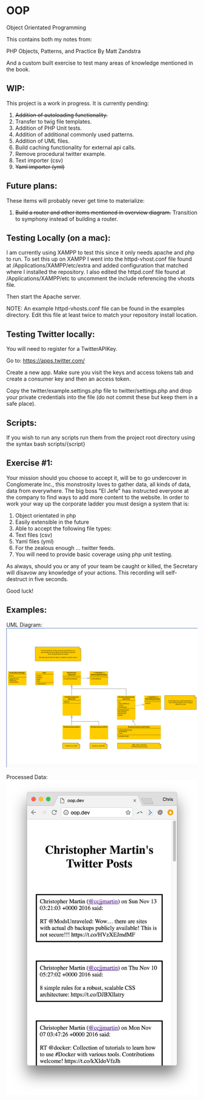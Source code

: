 # OOP
Object Orientated Programming

This contains both my notes from:

PHP Objects, Patterns, and Practice
By Matt Zandstra

And a custom built exercise to test many areas of knowledge mentioned in the
book.

## WIP:
This project is a work in progress.  It is currently pending:

1. ~~Addition of autoloading functionality.~~
2. Transfer to twig file templates.
3. Addition of PHP Unit tests.
4. Addition of additional commonly used patterns.
5. Addition of UML files.
6. Build caching functionality for external api calls.
7. Remove procedural twitter example.
8. Text importer (csv)
9. ~~Yaml importer (yml)~~

## Future plans:
These items will probably never get time to materialize:

1. ~~Build a router and other items mentioned in overview diagram.~~
Transition to symphony instead of building a router.

## Testing Locally (on a mac):
I am currently using XAMPP to test this since it only needs apache and php to
run.  To set this up on XAMPP I went into the httpd-vhost.conf file found at
/Applications/XAMPP/etc/extra and added configuration that matched where I
installed the repository.  I also edited the httpd.conf file found at
/Applications/XAMPP/etc to uncomment the include referencing the vhosts file.

Then start the Apache server.

NOTE: An example httpd-vhosts.conf file can be found in the examples directory.
Edit this file at least twice to match your repository install location.

## Testing Twitter locally:
You will need to register for a TwitterAPIKey.

Go to: https://apps.twitter.com/

Create a new app.  Make sure you visit the keys and access tokens tab and create
a consumer key and then an access token.

Copy the twitter/example.settings.php file to twitter/settings.php and drop your
private credentials into the file (do not commit these but keep them in a safe
place).

## Scripts:
If you wish to run any scripts run them from the project root directory using
the syntax bash scripts/{script}

## Exercise #1:

Your mission should you choose to accept it, will be to go undercover in
Conglomerate Inc., this monstrosity loves to gather data, all kinds of data,
data from everywhere.  The big boss "El Jefe" has instructed everyone at the
company to find ways to add more content to the website.  In order to work your
way up the corporate ladder you must design a system that is:

1. Object orientated in php
2. Easily extensible in the future
3. Able to accept the following file types:
  1. Text files (csv)
  2. Yaml files (yml)
  3. For the zealous enough ... twitter feeds.
4. You will need to provide basic coverage using php unit testing.

As always, should you or any of your team be caught or killed, the Secretary
will disavow any knowledge of your actions. This recording will self-destruct in
five seconds.

Good luck!

## Examples:
UML Diagram:
![UML_Diagram](examples/UML_Diagram.png)

Processed Data:
![Processed_Data](examples/Processed_Data.png)
